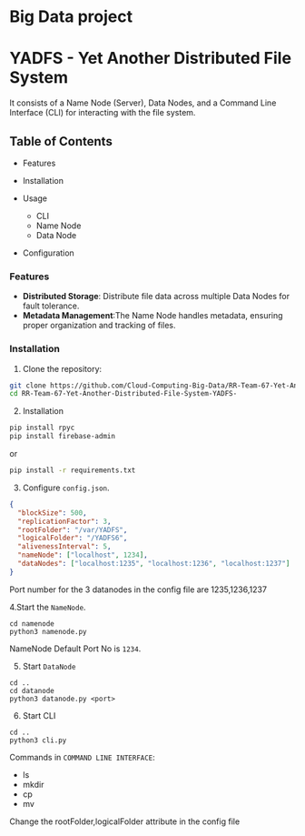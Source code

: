 # Big Data project
# YADFS - Yet Another Distributed File System
It consists of a Name Node (Server), Data Nodes, and a Command Line Interface (CLI) for interacting with the file system.

## Table of Contents
- Features
- Installation
- Usage
  - CLI
  - Name Node
  - Data Node
 
- Configuration

### Features

- <b>Distributed Storage</b>: Distribute file data across multiple Data Nodes for fault tolerance.
- <b>Metadata Management</b>:The Name Node handles metadata, ensuring proper organization and tracking of files.


### Installation

1. Clone the repository:
```bash
git clone https://github.com/Cloud-Computing-Big-Data/RR-Team-67-Yet-Another-Distributed-File-System-YADFS-.git
cd RR-Team-67-Yet-Another-Distributed-File-System-YADFS-
```

2. Installation
```bash
pip install rpyc
pip install firebase-admin
```
or
```bash
pip install -r requirements.txt
```
3. Configure `config.json`.
```json
{
  "blockSize": 500,
  "replicationFactor": 3,
  "rootFolder": "/var/YADFS",
  "logicalFolder": "/YADFS6",
  "alivenessInterval": 5,
  "nameNode": ["localhost", 1234],
  "dataNodes": ["localhost:1235", "localhost:1236", "localhost:1237"]
}
```
Port number for the 3 datanodes in the config file are 1235,1236,1237

4.Start the `NameNode`.
```
cd namenode
python3 namenode.py
```
NameNode Default Port No is `1234`.

5. Start `DataNode`
```
cd ..
cd datanode
python3 datanode.py <port>
```

6. Start CLI
```
cd ..
python3 cli.py
```

Commands in `COMMAND LINE INTERFACE`:
- ls
- mkdir
- cp
- mv


Change the rootFolder,logicalFolder attribute in the config file
